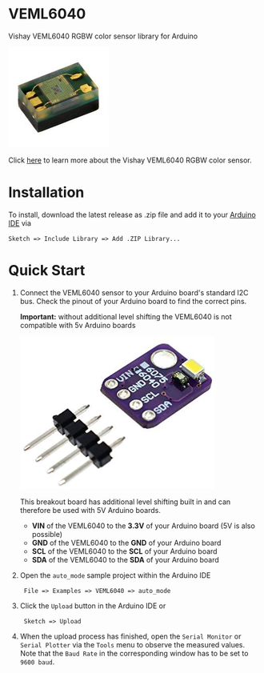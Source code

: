 # VEML6040
Vishay VEML6040 RGBW color sensor library for Arduino

![VEML6040 chip](extras/sensor.jpg)

Click [here](https://www.vishay.com/ppg?84276) to learn more about the Vishay VEML6040 RGBW color sensor.

# Installation

To install, download the latest release as .zip file and add it to your
[Arduino IDE](http://www.arduino.cc/en/main/software) via

	Sketch => Include Library => Add .ZIP Library...

# Quick Start

1. Connect the VEML6040 sensor to your Arduino board's standard I2C bus. Check
   the pinout of your Arduino board to find the correct pins. 

   **Important:** without additional level shifting the VEML6040 is not compatible with 5v Arduino boards

   ![VEML6040 breakout board](extras/breakout_1_.jpg)

   This breakout board has additional level shifting built in and can therefore be used with 5V Arduino boards.

   * **VIN** of the VEML6040 to the **3.3V** of your Arduino board (5V is also possible)
   * **GND** of the VEML6040 to the **GND** of your Arduino board
   * **SCL** of the VEML6040 to the **SCL** of your Arduino board
   * **SDA** of the VEML6040 to the **SDA** of your Arduino board 

2. Open the `auto_mode` sample project within the Arduino IDE

		File => Examples => VEML6040 => auto_mode

3. Click the `Upload` button in the Arduino IDE or

		Sketch => Upload

4. When the upload process has finished, open the `Serial Monitor` or `Serial
   Plotter` via the `Tools` menu to observe the measured values. Note that the `Baud Rate` in the corresponding window has
   to be set to `9600 baud`.
